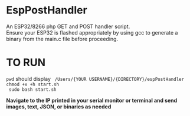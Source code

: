 # EspPostHandler
An ESP32/8266 php GET and POST handler script. <br/>
Ensure your ESP32 is flashed appropriately by using gcc to generate a binary from the  main.c file before proceeding. <br/>
<h1>TO RUN </h1>
<code>pwd</code> should display <code> /Users/{YOUR USERNAME}/{DIRECTORY}/espPostHandler</code> <br/>
<code>chmod +x +h start.sh </code> <br/>
<code> sudo bash start.sh </code> <br/>

<b> Navigate to the IP printed in your serial monitor or terminal and send images, text, JSON, or binaries as needed
</b>